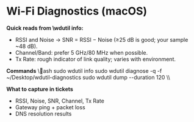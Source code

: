 # Wi-Fi Diagnostics (macOS)

**Quick reads from \wdutil info\:**
- RSSI and Noise → SNR = RSSI − Noise (≥25 dB is good; your sample ~48 dB).
- Channel/Band: prefer 5 GHz/80 MHz when possible.
- Tx Rate: rough indicator of link quality; varies with environment.

**Commands**
\\\ash
sudo wdutil info
sudo wdutil diagnose -q -f ~/Desktop/wdutil-diagnostics
sudo wdutil dump --duration 120
\\\

**What to capture in tickets**
- RSSI, Noise, SNR, Channel, Tx Rate
- Gateway ping + packet loss
- DNS resolution results
